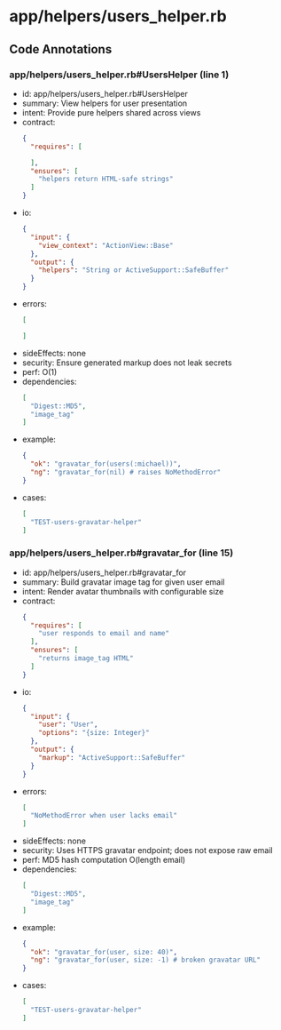 # app/helpers/users_helper.rb

## Code Annotations

### app/helpers/users_helper.rb#UsersHelper (line 1)
- id: app/helpers/users_helper.rb#UsersHelper
- summary: View helpers for user presentation
- intent: Provide pure helpers shared across views
- contract:
  ```json
  {
    "requires": [
  
    ],
    "ensures": [
      "helpers return HTML-safe strings"
    ]
  }
  ```
- io:
  ```json
  {
    "input": {
      "view_context": "ActionView::Base"
    },
    "output": {
      "helpers": "String or ActiveSupport::SafeBuffer"
    }
  }
  ```
- errors:
  ```json
  [
  
  ]
  ```
- sideEffects: none
- security: Ensure generated markup does not leak secrets
- perf: O(1)
- dependencies:
  ```json
  [
    "Digest::MD5",
    "image_tag"
  ]
  ```
- example:
  ```json
  {
    "ok": "gravatar_for(users(:michael))",
    "ng": "gravatar_for(nil) # raises NoMethodError"
  }
  ```
- cases:
  ```json
  [
    "TEST-users-gravatar-helper"
  ]
  ```

### app/helpers/users_helper.rb#gravatar_for (line 15)
- id: app/helpers/users_helper.rb#gravatar_for
- summary: Build gravatar image tag for given user email
- intent: Render avatar thumbnails with configurable size
- contract:
  ```json
  {
    "requires": [
      "user responds to email and name"
    ],
    "ensures": [
      "returns image_tag HTML"
    ]
  }
  ```
- io:
  ```json
  {
    "input": {
      "user": "User",
      "options": "{size: Integer}"
    },
    "output": {
      "markup": "ActiveSupport::SafeBuffer"
    }
  }
  ```
- errors:
  ```json
  [
    "NoMethodError when user lacks email"
  ]
  ```
- sideEffects: none
- security: Uses HTTPS gravatar endpoint; does not expose raw email
- perf: MD5 hash computation O(length email)
- dependencies:
  ```json
  [
    "Digest::MD5",
    "image_tag"
  ]
  ```
- example:
  ```json
  {
    "ok": "gravatar_for(user, size: 40)",
    "ng": "gravatar_for(user, size: -1) # broken gravatar URL"
  }
  ```
- cases:
  ```json
  [
    "TEST-users-gravatar-helper"
  ]
  ```
